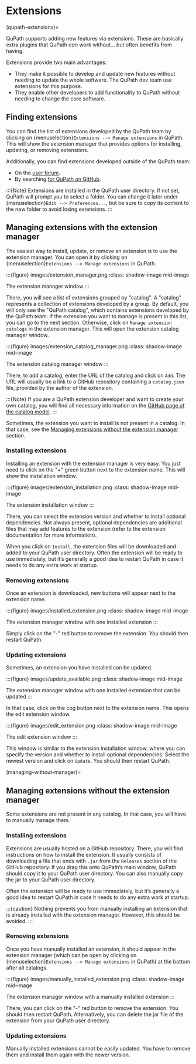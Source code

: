 # Extensions

(qupath-extensions)=

QuPath supports adding new features via extensions.
These are basically extra plugins that QuPath *can* work without... but often benefits from having.

Extensions provide two main advantages:

* They make it possible to develop and update new features without needing to update the whole software.
  The QuPath dev team use extensions for this purpose.
* They enable other developers to add functionality to QuPath without needing to change the core software.


## Finding extensions

You can find the list of extensions developed by the QuPath team by clicking on {menuselection}`Extensions --> Manage extensions` in QuPath. This will show the extension manager that provides options for installing, updating, or removing extensions.

Additionally, you can find extensions developed outside of the QuPath team:

* On the [user forum](https://forum.image.sc/tag/qupath).
* By searching [for QuPath on GitHub](https://github.com/search?q=qupath).

:::{Note}
Extensions are installed in the QuPath user directory. If not set, QuPath will prompt you to select a folder. You can change it later under {menuselection}`Edit --> Preferences...`, but be sure to copy its content to the new folder to avoid losing extensions.
:::


## Managing extensions with the extension manager

The easiest way to install, update, or remove an extension is to use the extension manager. You can open it by clicking on {menuselection}`Extensions --> Manage extensions` in QuPath.

:::{figure} images/extension_manager.png
:class: shadow-image mid-image

The extension manager window
:::

There, you will see a list of extensions grouped by "catalog". A "catalog" represents a collection of extensions developed by a group. By default, you will only see the "QuPath catalog", which contains extensions developed by the QuPath team. If the extension you want to manage is present in this list, you can go to the next section. Otherwise, click on `Manage extension catalogs` in the extension manager. This will open the extension catalog manager window.

:::{figure} images/extension_catalog_manager.png
:class: shadow-image mid-image

The extension catalog manager window
:::

There, to add a catalog, enter the URL of the catalog and click on `Add`. The URL will usually be a link to a GitHub repository containing a `catalog.json` file, provided by the author of the extension.

:::{Note}
If you are a QuPath extension developer and want to create your own catalog, you will find all necessary information on the [GitHub page of the catalog model](https://github.com/qupath/extension-catalog-model).
:::

Sometimes, the extension you want to install is not present in a catalog. In that case, see the [Managing extensions without the extension manager](managing-without-manager) section.


### Installing extensions

Installing an extension with the extension manager is very easy. You just need to click on the "+" green button next to the extension name. This will show the installation window.

:::{figure} images/extension_installation.png
:class: shadow-image mid-image

The extension installation window
:::

There, you can select the extension version and whether to install optional dependencies. Not always present, optional dependencies are additional files that may add features to the extension (refer to the extension documentation for more information).

When you click on `Install`, the extension files will be downloaded and added to your QuPath user directory. Often the extension will be ready to use immediately, but it’s generally a good idea to restart QuPath in case it needs to do any extra work at startup.


### Removing extensions

Once an extension is downloaded, new buttons will appear next to the extension name.

:::{figure} images/installed_extension.png
:class: shadow-image mid-image

The extension manager window with one installed extension
:::

Simply click on the "-" red button to remove the extension. You should then restart QuPath.


### Updating extensions

Sometimes, an extension you have installed can be updated.

:::{figure} images/update_available.png
:class: shadow-image mid-image

The extension manager window with one installed extension that can be updated
:::

In that case, click on the cog button next to the extension name. This opens the edit extension window.

:::{figure} images/edit_extension.png
:class: shadow-image mid-image

The edit extension window
:::

This window is similar to the extension installation window, where you can specify the version and whether to install optional dependencies. Select the newest version and click on `Update`. You should then restart QuPath.


(managing-without-manager)=
## Managing extensions without the extension manager

Some extensions are not present in any catalog. In that case, you will have to manually manage them.


### Installing extensions

Extensions are usually hosted on a GitHub repository. There, you will find instructions on how to install the extension. It usually consists of downloading a file that ends with `.jar` from the `Releases` section of the GitHub repository. If you drag this onto QuPath’s main window, QuPath should copy it to your QuPath user directory. You can also manually copy the jar to your QuPath user directory.

Often the extension will be ready to use immediately, but it’s generally a good idea to restart QuPath in case it needs to do any extra work at startup.

:::{caution}
Nothing prevents you from manually installing an extension that is already installed with the extension manager. However, this should be avoided.
:::


### Removing extensions

Once you have manually installed an extension, it should appear in the extension manager (which can be open by clicking on {menuselection}`Extensions --> Manage extensions` in QuPath) at the bottom after all catalogs.

:::{figure} images/manually_installed_extension.png
:class: shadow-image mid-image

The extension manager window with a manually installed extension
:::

There, you can click on the "-" red button to remove the extension. You should then restart QuPath. Alternatively, you can delete the jar file of the extension from your QuPath user directory.


### Updating extensions

Manually installed extensions cannot be easily updated. You have to remove them and install them again with the newer version.
